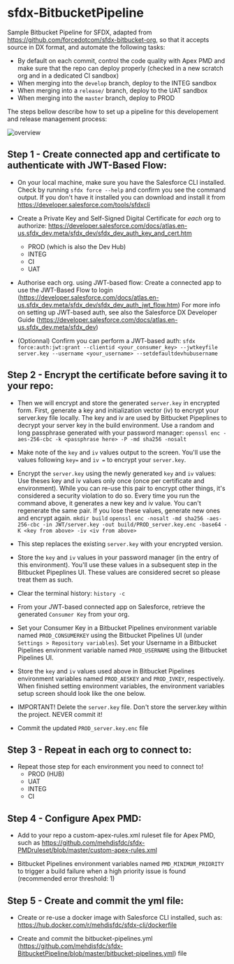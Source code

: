 # sfdx-BitbucketPipeline


Sample Bitbucket Pipeline for SFDX, adapted from https://github.com/forcedotcom/sfdx-bitbucket-org, so that it accepts source in DX format, and automate the following tasks:
* By default on each commit, control the code quality with Apex PMD and make sure that the repo can deploy properly (checked in a new scratch org and in a dedicated CI sandbox)
* When merging into the `develop` branch, deploy to the INTEG sandbox
* When merging into a `release/` branch, deploy to the UAT sandbox
* When merging into the `master` branch, deploy to PROD



The steps bellow describe how to set up a pipeline for this developement and release management process:

![overview](https://github.com/mehdisfdc/sfdx-BitbucketPipeline/blob/master/img/overview.png "Overview")

## Step 1 - Create connected app and certificate to authenticate with JWT-Based Flow:
* On your local machine, make sure you have the Salesforce CLI installed. Check by running `sfdx force --help` and confirm you see the command output. If you don't have it installed you can download and install it from https://developer.salesforce.com/tools/sfdxcli

* Create a Private Key and Self-Signed Digital Certificate for *each* org to authorize: https://developer.salesforce.com/docs/atlas.en-us.sfdx_dev.meta/sfdx_dev/sfdx_dev_auth_key_and_cert.htm
    * PROD (which is also the Dev Hub)
    * INTEG
    * CI
    * UAT
    
* Authorise each org. using JWT-based flow: Create a connected app to use the JWT-Based Flow to login (https://developer.salesforce.com/docs/atlas.en-us.sfdx_dev.meta/sfdx_dev/sfdx_dev_auth_jwt_flow.htm) For more info on setting up JWT-based auth, see also the Salesforce DX Developer Guide (https://developer.salesforce.com/docs/atlas.en-us.sfdx_dev.meta/sfdx_dev)

* (Optionnal) Confirm you can perform a JWT-based auth: `sfdx force:auth:jwt:grant --clientid <your_consumer_key> --jwtkeyfile server.key --username <your_username> --setdefaultdevhubusername`

## Step 2 - Encrypt the certificate before saving it to your repo:
* Then we will encrypt and store the generated `server.key` in encrypted form. First, generate a key and initialization vector (iv) to encrypt your server.key file locally. The key and iv are used by Bitbucket Pipeplines to decrypt your server key in the build environment. Use a random and long passphrase generated with your password manager:
`openssl enc -aes-256-cbc -k <passphrase here> -P -md sha256 -nosalt`
* Make note of the `key` and `iv` values output to the screen. You'll use the values following `key=` and `iv =` to encrypt your `server.key`.

* Encrypt the `server.key` using the newly generated `key` and `iv` values: Use theses key and iv values only once (once per certificate and environment). While you can re-use this pair to encrypt other things, it's considered a security violation to do so. Every time you run the command above, it generates a new key and iv value. You can't regenerate the same pair. If you lose these values, generate new ones and encrypt again.
`mkdir build`
    `openssl enc -nosalt -md sha256 -aes-256-cbc -in JWT/server.key -out build/PROD_server.key.enc -base64 -K <key from above> -iv <iv from above>`
* This step replaces the existing `server.key` with your encrypted version.
  
* Store the `key` and `iv` values in your password manager (in the entry of this environment). You'll use these values in a subsequent step in the Bitbucket Pipeplines UI. These values are considered secret so please treat them as such.

* Clear the terminal history: `history -c`

* From your JWT-based connected app on Salesforce, retrieve the generated `Consumer Key` from your org.

* Set your Consumer Key in a Bitbucket Pipelines environment variable named `PROD_CONSUMERKEY` using the Bitbucket Pipelines UI (under `Settings > Repository variables`). Set your Username in a Bitbucket Pipelines environment variable named `PROD_USERNAME` using the Bitbucket Pipelines UI. 

* Store the `key` and `iv` values used above in Bitbucket Pipelines environment variables named `PROD_AESKEY` and `PROD_IVKEY`, respectively. When finished setting environment variables, the environment variables setup screen should look like the one below.

* IMPORTANT! Delete the `server.key` file. Don't store the server.key within the project. NEVER commit it!

* Commit the updated `PROD_server.key.enc` file

## Step 3 - Repeat in each org to connect to:
* Repeat those step for each environment you need to connect to!
    * PROD (HUB)
    * UAT
    * INTEG
    * CI
    
## Step 4 - Configure Apex PMD:
* Add to your repo a custom-apex-rules.xml ruleset file for Apex PMD, such as https://github.com/mehdisfdc/sfdx-PMDruleset/blob/master/custom-apex-rules.xml

*  Bitbucket Pipelines environment variables named `PMD_MINIMUM_PRIORITY` to trigger a build failure when a high priority issue is found (recommended error threshold: 1)
    
## Step 5 - Create and commit the yml file:
* Create or re-use a docker image with Salesforce CLI installed, such as:  https://hub.docker.com/r/mehdisfdc/sfdx-cli/dockerfile

* Create and commit the bitbucket-pipelines.yml (https://github.com/mehdisfdc/sfdx-BitbucketPipeline/blob/master/bitbucket-pipelines.yml) file

